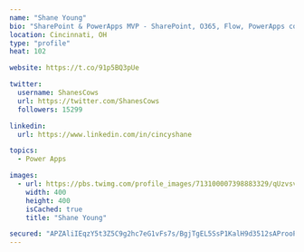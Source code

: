 ```yaml
---
name: "Shane Young"
bio: "SharePoint & PowerApps MVP - SharePoint, O365, Flow, PowerApps consulting? @PowerApps911 | Pure Snark? You found it."
location: Cincinnati, OH
type: "profile"
heat: 102

website: https://t.co/91p5BQ3pUe

twitter:
  username: ShanesCows
  url: https://twitter.com/ShanesCows
  followers: 15299

linkedin:
  url: https://www.linkedin.com/in/cincyshane

topics:
  - Power Apps

images:
  - url: https://pbs.twimg.com/profile_images/713100007398883329/qUzvsvQ3_400x400.jpg
    width: 400
    height: 400
    isCached: true
    title: "Shane Young"

secured: "APZAliIEqzY5t3Z5C9g2hc7eG1vFs7s/BgjTgEL5SsP1KalH9d3512sAProoPZK1LRiZgnqht68nW0iTzYz8WYBwklANo4gbRuLBq4vB1wlGd5PFZ4nKkQpN9AgKcIUN1i7d+wUEY6VE1i43YNlJXelJY1aIqwJJT199DaEn4NnBIlR1O1VrXg4Le1hzs2PH/qssHjnL0gr2236UZDC5BM1QN3FidVDKhXxoBV28x2ydT8P6go6q0DAODYT16IhYD0PO2mFPybwNS1qyoT70L8oFMRCyAmSlVWlZ+gkZYxLJcj0eXtyBV+WEuzR3nNMufoPBJFy1y8DEki60E5OHVBaqajPVh5Z46hFgL4kIvceOXQ6Nj+51GmAHi4Ai+HQdDaB+ar0MXU6UqHgM84raorobe5xXe1SMI+yWIXJZrMA=;tEmRGsdVDexiHo+SCc8l/g=="
---
```



